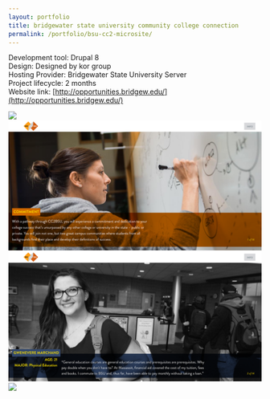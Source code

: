 ```yaml
---
layout: portfolio
title: bridgewater state university community college connection
permalink: /portfolio/bsu-cc2-microsite/
---
```


Development tool:  Drupal 8         
Design: Designed by kor group  
Hosting Provider: Bridgewater State University Server  
Project lifecycle: 2 months   
Website link: [http://opportunities.bridgew.edu/](http://opportunities.bridgew.edu/)   

<img src="/img/full/bsu/bsu-cc2/full-bsu-cc2-campus.png">

<img src="/img/full/bsu/bsu-cc2/full-bsu-cc2-commitment.png">

<img src="/img/full/bsu/bsu-cc2/full-bsu-cc2-student.png">

<img src="/img/full/bsu/bsu-cc2/full-bsu-cc2-lab.png">
